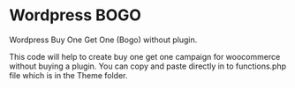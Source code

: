 # Wordpress BOGO
Wordpress Buy One Get One (Bogo) without plugin.

This code will help to create buy one get one campaign for woocommerce without buying a plugin.
You can copy and paste directly in to functions.php file which is in the Theme folder.
